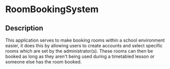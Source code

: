 # RoomBookingSystem
## Description
This application serves to make booking rooms within a school environment easier, it does this by allowing users to create accounts and select specific rooms which are set by the administrator(s). These rooms can then be booked as long as they aren't being used during a timetabled lesson or someone else has the room booked. 
